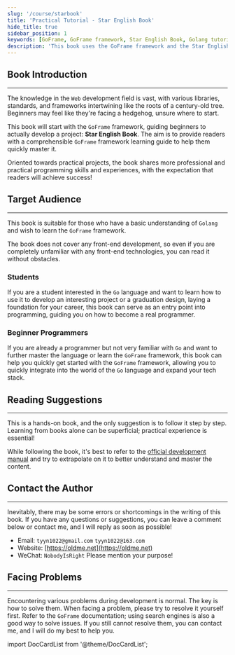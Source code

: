 ```yaml
---
slug: '/course/starbook'
title: 'Practical Tutorial - Star English Book'
hide_title: true
sidebar_position: 1
keywords: [GoFrame, GoFrame framework, Star English Book, Golang tutorial, programming skills, project development, programmer entry-level, tech stack, software development, computer science]
description: 'This book uses the GoFrame framework and the Star English Book project as a practical example to help readers quickly master the GoFrame framework and the Golang language. It does not involve front-end development and is suitable for readers who have a foundational understanding of Golang, including students and programmers. The book provides programming skills and experience sharing, and it is recommended that readers study in conjunction with the official manual for better understanding and practice.'
---
```


## Book Introduction
---
The knowledge in the `Web` development field is vast, with various libraries, standards, and frameworks intertwining like the roots of a century-old tree. Beginners may feel like they're facing a hedgehog, unsure where to start.

This book will start with the `GoFrame` framework, guiding beginners to actually develop a project: **Star English Book**. The aim is to provide readers with a comprehensible `GoFrame` framework learning guide to help them quickly master it.

Oriented towards practical projects, the book shares more professional and practical programming skills and experiences, with the expectation that readers will achieve success!

## Target Audience
---
This book is suitable for those who have a basic understanding of `Golang` and wish to learn the `GoFrame` framework.

The book does not cover any front-end development, so even if you are completely unfamiliar with any front-end technologies, you can read it without obstacles.

### Students
If you are a student interested in the `Go` language and want to learn how to use it to develop an interesting project or a graduation design, laying a foundation for your career, this book can serve as an entry point into programming, guiding you on how to become a real programmer.

### Beginner Programmers
If you are already a programmer but not very familiar with `Go` and want to further master the language or learn the `GoFrame` framework, this book can help you quickly get started with the `GoFrame` framework, allowing you to quickly integrate into the world of the `Go` language and expand your tech stack.

## Reading Suggestions
---
This is a hands-on book, and the only suggestion is to follow it step by step. Learning from books alone can be superficial; practical experience is essential!

While following the book, it's best to refer to the [official development manual](https://goframe.org/docs/design) and try to extrapolate on it to better understand and master the content.

## Contact the Author
---
Inevitably, there may be some errors or shortcomings in the writing of this book. If you have any questions or suggestions, you can leave a comment below or contact me, and I will reply as soon as possible!
- Email: `tyyn1022@gmail.com` `tyyn1022@163.com`
- Website: [https://oldme.net](https://oldme.net)
- WeChat: `NobodyIsRight` Please mention your purpose!

## Facing Problems
---
Encountering various problems during development is normal. The key is how to solve them. When facing a problem, please try to resolve it yourself first. Refer to the `GoFrame` documentation; using search engines is also a good way to solve issues. If you still cannot resolve them, you can contact me, and I will do my best to help you.

import DocCardList from '@theme/DocCardList';